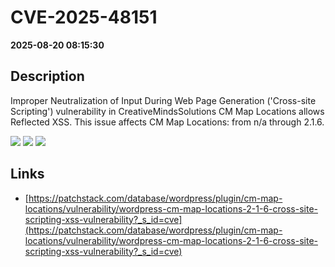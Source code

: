 # CVE-2025-48151

**2025-08-20 08:15:30**

## Description
Improper Neutralization of Input During Web Page Generation ('Cross-site Scripting') vulnerability in CreativeMindsSolutions CM Map Locations allows Reflected XSS. This issue affects CM Map Locations: from n/a through 2.1.6.

![](https://img.shields.io/static/v1?label=Score&message=7.1&color=red)
![](https://img.shields.io/static/v1?label=Severity&message=HIGH&color=red)
![](https://img.shields.io/static/v1?label=CWE&message=XSS&color=green)

## Links
- [https://patchstack.com/database/wordpress/plugin/cm-map-locations/vulnerability/wordpress-cm-map-locations-2-1-6-cross-site-scripting-xss-vulnerability?_s_id=cve](https://patchstack.com/database/wordpress/plugin/cm-map-locations/vulnerability/wordpress-cm-map-locations-2-1-6-cross-site-scripting-xss-vulnerability?_s_id=cve)
